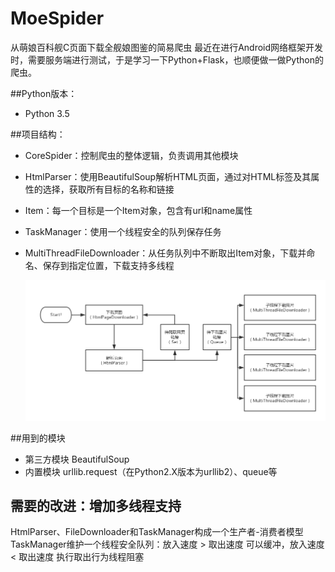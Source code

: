 # MoeSpider
从萌娘百科舰C页面下载全舰娘图鉴的简易爬虫
最近在进行Android网络框架开发时，需要服务端进行测试，于是学习一下Python+Flask，也顺便做一做Python的爬虫。

##Python版本：

 - Python 3.5

##项目结构：

 - CoreSpider：控制爬虫的整体逻辑，负责调用其他模块
 - HtmlParser：使用BeautifulSoup解析HTML页面，通过对HTML标签及其属性的选择，获取所有目标的名称和链接
 - Item：每一个目标是一个Item对象，包含有url和name属性
 - TaskManager：使用一个线程安全的队列保存任务
 - MultiThreadFileDownloader：从任务队列中不断取出Item对象，下载并命名、保存到指定位置，下载支持多线程

    ![项目结构](https://github.com/lzjohnny/MoeSpider/blob/master/Python%E7%88%AC%E8%99%AB%E6%9E%B6%E6%9E%84%E5%9B%BE.png)

##用到的模块

 - 第三方模块 BeautifulSoup
 - 内置模块 urllib.request（在Python2.X版本为urllib2）、queue等

## 需要的改进：增加多线程支持

HtmlParser、FileDownloader和TaskManager构成一个生产者-消费者模型
TaskManager维护一个线程安全队列：放入速度 > 取出速度 可以缓冲，放入速度 < 取出速度 执行取出行为线程阻塞